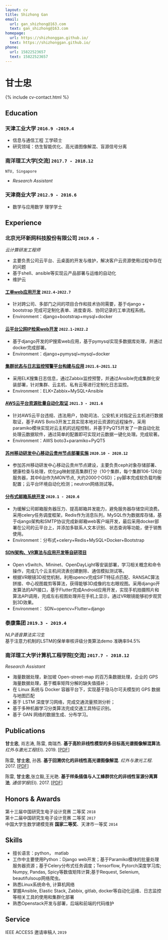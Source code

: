 ```yaml
---
layout: cv
title: Shizhong Gan
email:
  url: gan_shizhong@163.com
  text: gan_shizhong@163.com
homepage:
  url: https://shizhonggan.github.io/
  text: https://shizhonggan.github.io/
phone:
  url: 15822523657
  text: 15822523657
---
```


# **甘士忠**

<!--
include contact information from the front matter
Supported arguments:
    - homepage: url, text
    - phone
    - email
-->

{% include cv-contact.html %}

## Education

### **天津工业大学** `2016.9 -2019.4`

- 信息与通信工程 工学硕士
- 研究领域：仿生智能优化、高光谱图像解混、盲源信号分离

### **南洋理工大学[交流]** `2017.7 - 2018.12`

```
NTU, Singapore
```

- _Research Assistant_  

### **天津商业大学** `2012.9 - 2016.6`

- 数学与应用数学 理学学士

## Experience

### **北京光环新网科技股份有限公司** `2019.6 -`

_云计算研发工程师_<br>
- 主要负责公司云平台、云桌面的开发与维护，解决客户云资源使用过程中存在的问题<br>
- 基于shell、ansible等实现云产品部署与运维的自动化<br>
- 维护云

#### [工单web应用开发]() `2022.4-2022.7`
- 针对跨公司、多部门之间的项目合作和技术协同需要，基于django + bootstrap 完成可定制化表单、进度查询、协同记录的工单流程系统。
- Environment：django+bootstrap+mysql+docker

#### [云平台公网IP检索web开发]() `2022.1-2022.2`

- 基于django开发的IP搜索web应用，基于pymysql实现多数据库处理，并通过docker完成部署。
- Environment：django+pymysql+mysql+docker
 
#### [集群状态与日志监控预警平台构建与应用]() `2021.6-2021.12`

- 采用ELK搜集日志信息，通过Zabbix监控预警，并通过Ansible完成集群化安装部署，针对集群、云主机、私有云等进行定制化日志监控。
- Environment：ELK+Zabbix+MySQL+Ansible

#### [AWS云平台资源批量自动化取证]() `2021.3 - 2021.6`

- 针对AWS云平台违规、违法用户，协助司法、公安机关对指定云主机进行数据取证，基于AWS Boto3开发工具实现本地对云资源的远程操作，采用paramiko模块实现对云主机的远程控制，并基于PyQT5开发了一款自动化批处理云数据软件，通过简单的配置即可实现对云数据一键化处理。完成软著。
- Environment：AWS boto3+paramiko+PyQT5
  
#### [苏州移动研发中心移动云贵州节点部署实施]() `2020.10 - 2020.12` 

- 参加苏州移动研发中心移动云贵州节点建设，主要负责ceph对象存储部署、健康检查与处理，优化pg映射提高集群打分（10个集群，每个集群106-126台服务器，其中6台作为MON节点, 大约2000个OSD）；py脚本完成软负载均衡配置；云平台环境自动化检测；neutron网络测试等。

#### [分布式邮箱系统开发]() `2020.1 - 2020.6` 

- 为缓解公司邮箱服务器压力、提高邮箱并发能力，避免服务器存储空间浪费。采用celery任务调度框架，Redis作为消息队列，MySQL作为数据库存储，基于django架构和SMTP协议完成新邮箱web客户端开发，最后采用docker部署在公司的云平台上，并添加多联系人文本识别、状态查询等功能，便于销售使用。
- Environment：分布式+celery+Redis+MySQL+Docker+Bootstrap

#### [SDN架构、VR算法与应用开发等自研项目]()

- Open vSwitch、Mininet、OpenDayLight等安装部署，学习相关概念和命令操作，完成几个云主机间流表创建删除、通信模拟测试等。
- 根据VR眼镜3D视觉机制，利用opencv完成SIFT特征点匹配、RANSAC算法拼接、中心视图裁剪等算法，获得能够3D成像的左右眼视图。采用django开发算法的API接口，基于Flutter完成Android应用开发，实现手机拍摄照片和算法API调用，完成左右视图处理并在手机上显示，通过VR眼镜能够初步观赏到3D效果。
- Environment： SDN+opencv+Flutter+django

### **泰康集团** `2019.3 - 2019.4`
_NLP语音算法实习生_<br>
基于注意力机制的LSTM的保单审核评级分类算法demo 准确率94.5%

### **南洋理工大学计算机工程学院[交流]** `2017.7 - 2018.12`

_Research Assistant_<br>
- 海量数据处理，新加坡 Open-street-map 的百万条数据处理，企业的 GPS 海量数据处理，基于概率矩阵分解的缺失值插补；
- 在 Linux 系统与 Docker 容器平台下，实现基于隐马尔可夫模型的 GPS 数据与地图匹配
- 基于 LSTM 深度学习网络，完成交通流量预测分析；
- 基于多种机器学习分类算法完成交通工具特征识别。
- 基于 GAN 网络的数据生成、分布学习。

## Publications

**甘士忠**, 肖志涛, 陈雷, 南瑞杰. **基于高阶非线性模型的多目标高光谱图像解混算法**.  _红外与激光工程_(EI). 2019.  [[PDF](http://www.irla.cn/cn/article/doi/10.3788/IRLA201948.1026002)]

陈雷,  **甘士忠**,  孙茜. **基于回溯优化的非线性高光谱图像解混**.  _红外与激光工程_. 2017.  [[PDF](http://www.irla.cn/article/app/id/3126/cn/article/doi/10.3788/IRLA201746.0638001)]

陈雷, **甘士忠**,张立毅,王光艳. **基于样条插值与人工蜂群优化的非线性盲源分离算法**. _通信学报_(EI). 2017. [[PDF](http://www.infocomm-journal.com/txxb/CN/10.11959/j.issn.1000-436x.2017147)]

## Honors & Awards

第十三届中国研究生电子设计竞赛 二等奖 `2018` <br>
第十二届中国研究生电子设计竞赛 二等奖 `2017` <br>
中国大学生数学建模竞赛 **国家二等奖**、天津市一等奖 `2014` <br>

## Skills

- 擅长语言：python， matlab<br>
- 工作中主要使用Python：Django web开发；基于Paramiko模块的批量处理服务器资源；基于Celery分布式任务调度；Tensorflow, Pytorch深度学习库; Numpy, Pandas, Spicy等数值矩阵计算;基于Request, Selenium, beautifulsoup网络爬虫。<br>
- 熟悉Linux系统命令, 计算机网络<br>
- 掌握Ansible, Elastic Stack, Zabbix, gitlab, docker等自动化运维、日志监控等相关工具的使用和集群化部署<br>
- 熟悉Openstack开发与部署，后端和前端的代码维护<br>

## Service

IEEE ACCESS 邀请审稿人 `2019` <br>

<!-- ### Footer

Last updated: May 2022 -->
